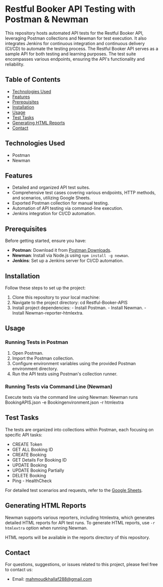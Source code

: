 # Restful Booker API Testing with Postman & Newman

This repository hosts automated API tests for the Restful Booker API, leveraging Postman collections and Newman for test execution. It also integrates Jenkins for continuous integration and continuous delivery (CI/CD) to automate the testing process. The Restful Booker API serves as a sample API for both testing and learning purposes. The test suite encompasses various endpoints, ensuring the API's functionality and reliability.

## Table of Contents

- [Technologies Used](#technologies-used)
- [Features](#features)
- [Prerequisites](#prerequisites)
- [Installation](#installation)
- [Usage](#usage)
- [Test Tasks](#test-tasks)
- [Generating HTML Reports](#generating-html-reports)
- [Contact](#contact)

## Technologies Used
- Postman
- Newman

## Features
- Detailed and organized API test suites.
- Comprehensive test cases covering various endpoints, HTTP methods, and scenarios, utilizing Google Sheets.
- Exported Postman collection for manual testing.
- Automation of API testing via command-line execution.
- Jenkins integration for CI/CD automation.

## Prerequisites
Before getting started, ensure you have:

- **Postman**: Download it from [Postman Downloads](https://www.postman.com/downloads/).
- **Newman**: Install via Node.js using `npm install -g newman`.
- **Jenkins**: Set up a Jenkins server for CI/CD automation.

## Installation
Follow these steps to set up the project:

  1. Clone this repository to your local machine:
  2. Navigate to the project directory:
     cd Restful-Booker-APIS
  3. Install project dependencies:
    - Install Postman.
    - Install Newman.
    - Install Newman-reporter-htmlextra.
## Usage
### Running Tests in Postman
1. Open Postman.
2. Import the Postman collection.
3. Configure environment variables using the provided Postman environment directory.
4. Run the API tests using Postman's collection runner.

### Running Tests via Command Line (Newman)
Execute tests via the command line using Newman:
  Newman runs BookingAPIS.json -e Bookingenvironment.json -r htmlextra     

## Test Tasks
The tests are organized into collections within Postman, each focusing on specific API tasks:
- CREATE Token
- GET ALL Booking ID
- CREATE Booking
- GET Details For Booking ID
- UPDATE Booking
- UPDATE Booking Partially
- DELETE Booking
- Ping - HealthCheck

For detailed test scenarios and requests, refer to the [Google Sheets](https://docs.google.com/spreadsheets/d/1saJHUvAjCNjZ-i4enfGtgWL8LNLOINWHmw2tIsTTdyg/edit?usp=sharing).

## Generating HTML Reports
Newman supports various reporters, including htmlextra, which generates detailed HTML reports for API test runs. To generate HTML reports, use `-r htmlextra` option when running Newman.

HTML reports will be available in the reports directory of this repository.

## Contact
For questions, suggestions, or issues related to this project, please feel free to contact us:

- Email: mahmoudkhallaf288@gmail.com  

      
   

